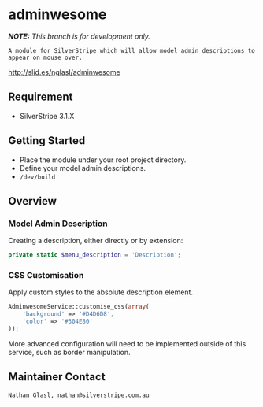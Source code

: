 # adminwesome

_**NOTE:** This branch is for development only._

	A module for SilverStripe which will allow model admin descriptions to appear on mouse over.

http://slid.es/nglasl/adminwesome

## Requirement

* SilverStripe 3.1.X

## Getting Started

* Place the module under your root project directory.
* Define your model admin descriptions.
* `/dev/build`

## Overview

### Model Admin Description

Creating a description, either directly or by extension:

```php
private static $menu_description = 'Description';
```

### CSS Customisation

Apply custom styles to the absolute description element.

```php
AdminwesomeService::customise_css(array(
	'background' => '#D4D6D8',
	'color' => '#304E80'
));
```

More advanced configuration will need to be implemented outside of this service, such as border manipulation.

## Maintainer Contact

	Nathan Glasl, nathan@silverstripe.com.au
